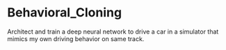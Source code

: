 # Behavioral_Cloning
Architect and train a deep neural network to drive a car in a simulator that mimics my own driving behavior on same track. 
